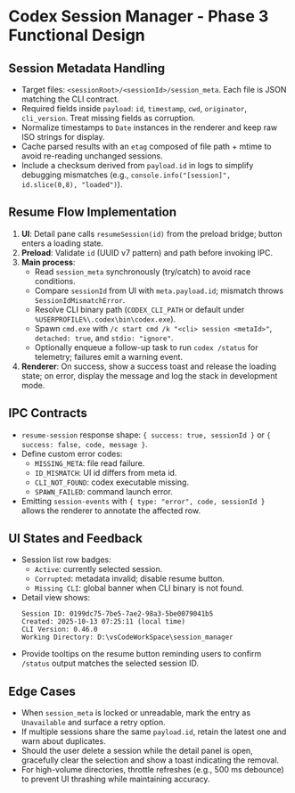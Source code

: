 # Codex Session Manager - Phase 3 Functional Design

## Session Metadata Handling
- Target files: `<sessionRoot>/<sessionId>/session_meta`. Each file is JSON matching the CLI contract.
- Required fields inside `payload`: `id`, `timestamp`, `cwd`, `originator`, `cli_version`. Treat missing fields as corruption.
- Normalize timestamps to `Date` instances in the renderer and keep raw ISO strings for display.
- Cache parsed results with an `etag` composed of file path + mtime to avoid re-reading unchanged sessions.
- Include a checksum derived from `payload.id` in logs to simplify debugging mismatches (e.g., `console.info("[session]", id.slice(0,8), "loaded")`).

## Resume Flow Implementation
1. **UI**: Detail pane calls `resumeSession(id)` from the preload bridge; button enters a loading state.
2. **Preload**: Validate `id` (UUID v7 pattern) and path before invoking IPC.
3. **Main process**:
   - Read `session_meta` synchronously (try/catch) to avoid race conditions.
   - Compare `sessionId` from UI with `meta.payload.id`; mismatch throws `SessionIdMismatchError`.
   - Resolve CLI binary path (`CODEX_CLI_PATH` or default under `%USERPROFILE%\.codex\bin\codex.exe`).
   - Spawn `cmd.exe` with `/c start cmd /k "<cli> session <metaId>"`, `detached: true`, and `stdio: "ignore"`.
   - Optionally enqueue a follow-up task to run `codex /status` for telemetry; failures emit a warning event.
4. **Renderer**: On success, show a success toast and release the loading state; on error, display the message and log the stack in development mode.

## IPC Contracts
- `resume-session` response shape: `{ success: true, sessionId }` or `{ success: false, code, message }`.
- Define custom error codes:
  - `MISSING_META`: file read failure.
  - `ID_MISMATCH`: UI id differs from meta id.
  - `CLI_NOT_FOUND`: codex executable missing.
  - `SPAWN_FAILED`: command launch error.
- Emitting `session-events` with `{ type: "error", code, sessionId }` allows the renderer to annotate the affected row.

## UI States and Feedback
- Session list row badges:
  - `Active`: currently selected session.
  - `Corrupted`: metadata invalid; disable resume button.
  - `Missing CLI`: global banner when CLI binary is not found.
- Detail view shows:
  ```
  Session ID: 0199dc75-7be5-7ae2-98a3-5be0079041b5
  Created: 2025-10-13 07:25:11 (local time)
  CLI Version: 0.46.0
  Working Directory: D:\vsCodeWorkSpace\session_manager
  ```
- Provide tooltips on the resume button reminding users to confirm `/status` output matches the selected session ID.

## Edge Cases
- When `session_meta` is locked or unreadable, mark the entry as `Unavailable` and surface a retry option.
- If multiple sessions share the same `payload.id`, retain the latest one and warn about duplicates.
- Should the user delete a session while the detail panel is open, gracefully clear the selection and show a toast indicating the removal.
- For high-volume directories, throttle refreshes (e.g., 500 ms debounce) to prevent UI thrashing while maintaining accuracy.
